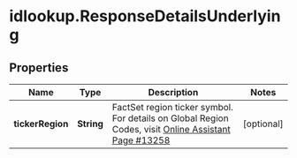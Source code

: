 # idlookup.ResponseDetailsUnderlying

## Properties

Name | Type | Description | Notes
------------ | ------------- | ------------- | -------------
**tickerRegion** | **String** | FactSet region ticker symbol. For details on Global Region Codes, visit [Online Assistant Page #13258](https://oa.apps.factset.com/pages/13258) | [optional] 



